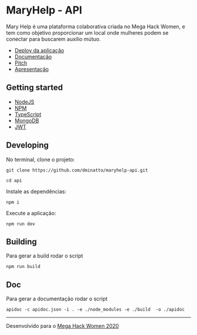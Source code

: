 # MaryHelp - API

Mary Help é uma plataforma colaborativa criada no Mega Hack Women, e tem como objetivo proporcionar um local onde mulheres podem se conectar para buscarem auxílio mútuo.

- [Deploy da aplicação](https://maryhelp.herokuapp.com/)
- [Documentação](https://dminatto.github.io/maryhelp-api/apidoc/index.html)
- [Pitch](https://www.youtube.com/watch?v=sqjqv-4Lob8)
- [Apresentação](https://www.youtube.com/watch?v=BbvoUEFh6WA&feature=youtu.be)


## Getting started

- [NodeJS](https://nodejs.org/en/)
- [NPM](https://www.npmjs.com/)
- [TypeScript](https://www.typescriptlang.org/)
- [MongoDB](https://www.mongodb.com/)
- [JWT]()

## Developing

No terminal, clone o projeto:
```
git clone https://github.com/dminatto/maryhelp-api.git
```
```
cd api
```
Instale as dependências:
```
npm i
```
Execute a aplicação:
```
npm run dev
```

## Building

Para gerar a build rodar o script
```
npm run build
```


## Doc

Para gerar a documentação rodar o script
```
apidoc -c apidoc.json -i . -e ./node_modules -e ./build  -o ./apidoc
```
-----
Desenvolvido para o [Mega Hack Women 2020](https://www.megahackwomen.com.br/)